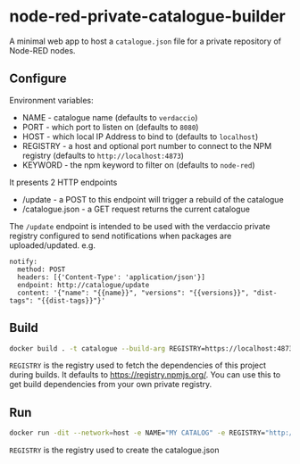 # node-red-private-catalogue-builder

A minimal web app to host a `catalogue.json` file for a private repository of
Node-RED nodes.

## Configure

Environment variables:

- NAME - catalogue name (defaults to `verdaccio`)
- PORT - which port to listen on (defaults to `8080`)
- HOST - which local IP Address to bind to (defaults to `localhost`)
- REGISTRY - a host and optional port number to connect to the NPM registry (defaults to `http://localhost:4873`)
- KEYWORD - the npm keyword to filter on (defaults to `node-red`)

It presents 2 HTTP endpoints

- /update - a POST to this endpoint will trigger a rebuild of the catalogue
- /catalogue.json - a GET request returns the current catalogue

The `/update` endpoint is intended to be used with the verdaccio private registry configured to send notifications when packages are uploaded/updated. e.g.

```
notify:
  method: POST
  headers: [{'Content-Type': 'application/json'}]
  endpoint: http://catalogue/update
  content: '{"name": "{{name}}", "versions": "{{versions}}", "dist-tags": "{{dist-tags}}"}'
```

## Build

```bash
docker build . -t catalogue --build-arg REGISTRY=https://localhost:4873 --no-cache
```

`REGISTRY` is the registry used to fetch the dependencies of this project during builds. It defaults to https://registry.npmjs.org/.
You can use this to get build dependencies from your own private registry.

## Run

```bash
docker run -dit --network=host -e NAME="MY CATALOG" -e REGISTRY="http://localhost:4873" catalogue
```

`REGISTRY` is the registry used to create the catalogue.json

